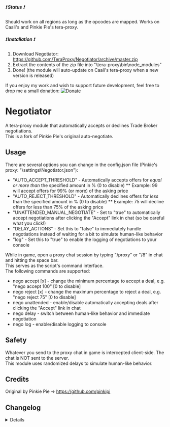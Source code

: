 ##### :heavy_exclamation_mark: Status :heavy_exclamation_mark:
Should work on all regions as long as the opcodes are mapped. Works on Caali's and Pinkie Pie's tera-proxy.  

##### :heavy_exclamation_mark: Installation :heavy_exclamation_mark:
1) Download Negotiator: https://github.com/TeraProxy/Negotiator/archive/master.zip
2) Extract the contents of the zip file into "\tera-proxy\bin\node_modules\"
3) Done! (the module will auto-update on Caali's tera-proxy when a new version is released)
  
If you enjoy my work and wish to support future development, feel free to drop me a small donation: [![Donate](https://www.paypalobjects.com/webstatic/en_US/i/buttons/PP_logo_h_100x26.png)](https://www.paypal.com/cgi-bin/webscr?cmd=_donations&business=A3KBZUCSEQ5RJ)

# Negotiator
A tera-proxy module that automatically accepts or declines Trade Broker negotiations.  
This is a fork of Pinkie Pie's original auto-negotiate.  

## Usage
There are several options you can change in the config.json file (Pinkie's proxy: "\settings\Negotiator.json"):  
  
* "AUTO_ACCEPT_THRESHOLD" - Automatically accepts offers for *equal or more than* the specified amount in % (0 to disable)
** Example: 99 will accept offers for 99% (or more) of the asking price
* "AUTO_REJECT_THRESHOLD" - Automatically declines offers for *less* than the specified amount in % (0 to disable)
** Example: 75 will decline offers for less than 75% of the asking price
* "UNATTENDED_MANUAL_NEGOTIATE" - Set to "true" to automatically accept negotiations after clicking the "Accept" link in chat (so be careful what you click!)
* "DELAY_ACTIONS" - Set this to "false" to immediately handle negotiations instead of waiting for a bit to simulate human-like behavior
* "log" - Set this to "true" to enable the logging of negotiations to your console
  
While in game, open a proxy chat session by typing "/proxy" or "/8" in chat and hitting the space bar.  
This serves as the script's command interface.  
The following commands are supported:  
  
* nego accept [x] - change the minimum percentage to accept a deal, e.g. "nego accept 100" [0 to disable]
* nego reject [x] - change the maximum percentage to reject a deal, e.g. "nego reject 75" [0 to disable]
* nego unattended - enable/disable automatically accepting deals after clicking the "Accept" link in chat
* nego delay - switch between human-like behavior and immediate negotiation
* nego log - enable/disable logging to console

## Safety
Whatever you send to the proxy chat in game is intercepted client-side. The chat is NOT sent to the server.  
This module uses randomized delays to simulate human-like behavior.  

## Credits
Original by Pinkie Pie -> https://github.com/pinkipi

## Changelog
<details>

### 1.0.0
* [*] BigInt compatibility
* [+] Added auto-update support on Caali's proxy
* [+] Added optional negotiation logging to console
* [+] Added ingame commands
* [+] Added display of item names and amount
* [~] Moved settings to config file

</details>